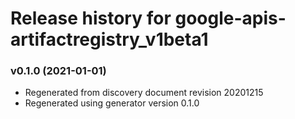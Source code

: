 # Release history for google-apis-artifactregistry_v1beta1

### v0.1.0 (2021-01-01)

* Regenerated from discovery document revision 20201215
* Regenerated using generator version 0.1.0

